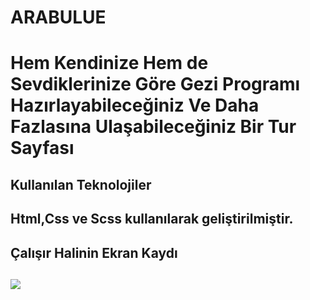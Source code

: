 <h1> ARABULUE <h1/>

Hem Kendinize Hem de Sevdiklerinize Göre Gezi Programı Hazırlayabileceğiniz Ve Daha Fazlasına Ulaşabileceğiniz Bir Tur Sayfası

<h2> Kullanılan Teknolojiler <h2/>

Html,Css ve Scss kullanılarak geliştirilmiştir.

<h2> Çalışır Halinin Ekran Kaydı <h2/>

![](arabulue.gif)

